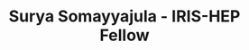 ---
layout: fellow
pagetype: fellow
shortname: saisoma123
permalink: /fellows/saisoma123.html
fellow-name: Surya Somayyajula
title: Surya Somayyajula - IRIS-HEP Fellow
active: False
dates:
  start: 2022-05-23
  end: 2022-08-12
photo: /assets/images/team/Surya-Somayyajula.jpg
institution: University of Wisconsin-Madison
e-mail: somayyajula@wisc.edu
project_title: Improve Cling’s packaging system, Cling Packaging Tool
project_goal: >
    Cling is an interactive C++ interpreter/compiler that utilizes the REPL (read-evaluate-print-loop) paradigm for fast development and testing as well as immediate feedback and runtime-generated code. One of the many useful tools included in the Cling interpreter is the Cling Packaging Tool (CPT), which is a command line utility that can easily build Cling from source and generate installer bundles for a variety of platforms, including Ubuntu and Debian-based platforms, Windows, distributions based on Red Hat Linux, Mac OS X, and any Unix-like platform. While the CPT is an incredibly useful and flexible tool, there are several improvements that can be made to make the user’s experience with the CPT even more seamless.

mentors:
  - Vassil Vassilev (Princeton University)

proposal: /assets/pdf/fellows-2022/029-proposal-Surya-Somayyajula.pdf
presentations:
- title:  Improve Cling’s packaging system, Cling Packaging Tool
  date: 2022-09-26
  url: https://indico.cern.ch/event/1199557/contributions/5064306/attachments/2541284/4374826/Improving%20the%20Cling%20Packaging%20Tool.pdf
  meeting: IRIS-HEP Fellows Presentations 2022
  meetingurl: https://indico.cern.ch/event/1199557/
  recordingurl: https://youtu.be/7-0WZZCtqJI
  focus-area: ia
current_status: >
github-username: saisoma123
linkedin-profile: https://www.linkedin.com/in/surya-somayyajula-055410221
---